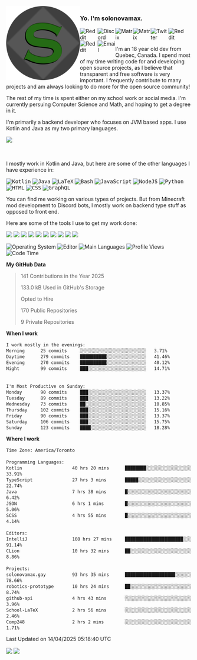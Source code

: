 <img align="left" alt="Avatar" width="200px" src="https://raw.githubusercontent.com/solonovamax/solonovamax/main/solonovamax-circle.png" />

### Yo. I'm solonovamax.

<a href="https://gitlab.com/solonovamax">
    <img align="left" alt="Reddit" width="48px" src="https://img.icons8.com/color/2x/gitlab.png">
</a>

<a href="https://discord.solonovamax.gay">
    <img align="left" alt="Discord" width="48px" src="https://img.icons8.com/color/2x/discord-logo.png">
</a>

<a href="https://matrix.to/#/@solonovamax:matrix.org?#gh-light-mode-only">
    <img align="left" alt="Matrix" width="48px" src="https://img.icons8.com/000000/material/2x/matrix-logo.png">
</a>
<a href="https://matrix.to/#/@solonovamax:matrix.org?#gh-dark-mode-only">
    <img align="left" alt="Matrix" width="48px" src="https://img.icons8.com/FFFFFF/material/2x/matrix-logo.png">
</a>

<a href="https://twitter.com/solonovamax">
    <img align="left" alt="Twitter" width="48px" src="https://img.icons8.com/color/2x/twitter.png">
</a>

<!-- <a href="https://twitch.tv/solonovamax">
    <img align="left" alt="Twitch" width="48px" src="https://img.icons8.com/color/2x/twitch.png">
</a> -->

<a href="https://reddit.com/u/solonovamax">
    <img align="left" alt="Reddit" width="48px" src="https://img.icons8.com/color/2x/reddit.png">
</a>

<a href="https://www.youtube.com/channel/UCTxCeyGu41WfEBT8mXpjHMA">
    <img align="left" alt="Reddit" width="48px" src="https://img.icons8.com/color/2x/youtube.png">
</a>

<a href="mailto:solonovamax@12oclockpoint.com">
    <img align="left" alt="Email" width="48px" src="https://img.icons8.com/fluency/2x/mail.png">
</a>

<!-- <a href="https://open.spotify.com/user/solonovamax">
    <img align="left" alt="Spotify" width="48px" src="https://img.icons8.com/color/2x/spotify.png">
</a> -->

<br/>
<br/>

I'm an 18 year old dev from Quebec, Canada.
I spend most of my time writing code for and developing open source projects, as I believe that transparent and free software is very important.
I frequently contribute to many projects and am always looking to do more for the open source community!

The rest of my time is spent either on my school work or social media. I'm currently persuing Computer Science and Math, and hoping to get a degree in it.

I'm primarily a backend developer who focuses on JVM based apps. I use Kotlin and Java as my two primary languages.


<a href="https://github.com/ryo-ma/github-profile-trophy"><img src="https://github-profile-trophy.vercel.app/?username=solonovamax&margin-w=15&row=1"/></a> 

<br/>

I mostly work in Kotlin and Java, but here are some of the other languages I have experience in:

<kbd><img height="32" alt="Kotlin" src="https://img.icons8.com/color/1x/kotlin.png"></kbd>
<kbd><img height="32" alt="Java" src="https://img.icons8.com/color/1x/java-coffee-cup-logo.png"></kbd>
<kbd><img height="32" alt="LaTeX" src="https://img.icons8.com/color/1x/latex.png"></kbd>
<kbd><img height="32" alt="Bash" src="https://img.icons8.com/color/1x/console.png"></kbd>
<kbd><img height="32" alt="JavaScript" src="https://img.icons8.com/color/1x/javascript.png"></kbd>
<kbd><img height="32" alt="NodeJS" src="https://img.icons8.com/color/1x/nodejs.png"></kbd>
<kbd><img height="32" alt="Python" src="https://img.icons8.com/color/1x/python.png"></kbd>
<kbd><img height="32" alt="HTML" src="https://img.icons8.com/color/1x/html-5.png"></kbd>
<kbd><img height="32" alt="CSS" src="https://img.icons8.com/color/1x/css3.png"></kbd>
<kbd><img height="32" alt="GraphQL" src="https://img.icons8.com/color/1x/graphql.png"></kbd>

You can find me working on various types of projects.
But from Minecraft mod development to Discord bots, I mostly work on backend type stuff as opposed to front end.

Here are some of the tools I use to get my work done:

<kbd><img height="32" src="https://img.icons8.com/color/2x/intellij-idea.png"></kbd>
<kbd><img height="32" src="https://img.icons8.com/color/2x/linux.png"></kbd>
<kbd><img height="32" src="https://img.icons8.com/fluent/2x/console.png"></kbd>
<kbd><img height="32" src="https://img.icons8.com/color/2x/open-source.png"></kbd>
<kbd><img height="32" src="https://img.icons8.com/color/2x/git.png"></kbd>
<kbd><img height="32" src="https://img.icons8.com/color/2x/docker.png"></kbd>
<kbd><img height="32" src="https://img.icons8.com/color/2x/mongodb.png"></kbd>
<kbd><img height="32" src="https://img.icons8.com/color/2x/nginx.png"></kbd>
<a href="?#gh-light-mode-only"><kbd><img height="32" src="https://img.icons8.com/metro/2x/mysql.png"></kbd></a>
<a href="?#gh-dark-mode-only"><kbd><img height="32" src="https://img.icons8.com/FFFFFF/metro/2x/mysql.png"></kbd></a>

![Operating System](https://img.shields.io/badge/OS-Arch%20Linux-informational?style=for-the-badge&logo=Arch%20Linux&logoColor=white&color=007ec6)
![Editor](https://img.shields.io/badge/Editor-IntelliJ%20Idea-informational?style=for-the-badge&logo=IntelliJ%20Idea&logoColor=white&color=007ec6)
![Main Languages](https://img.shields.io/badge/Main%20Languages-Java%20%26%20Kotlin-informational?style=for-the-badge&logo=Java&logoColor=white&color=007ec6)
![Profile Views](https://komarev.com/ghpvc/?username=solonovamax&color=blue&style=for-the-badge)
![Code Time](https://img.shields.io/endpoint?url=https://wakapi.solonovamax.gay/api/compat/shields/v1/solonovamax/interval:all_time&label=Code%20Time&style=for-the-badge&color=blue)

<!--START_SECTION:waka-->
**My GitHub Data**

> 141 Contributions in the Year 2025
> 
> 133.0 kB Used in GitHub's Storage
> 
> Opted to Hire
> 
> 170 Public Repositories
> 
> 9 Private Repositories
> 
**When I work** 

```text
I work mostly in the evenings: 
Morning      25 commits     ░░░░░░░░░░░░░░░░░░░░░░░░░   3.71% 
Daytime      279 commits    ██████████░░░░░░░░░░░░░░░   41.46% 
Evening      270 commits    ██████████░░░░░░░░░░░░░░░   40.12% 
Night        99 commits     ███░░░░░░░░░░░░░░░░░░░░░░   14.71%


I'm Most Productive on Sunday: 
Monday       90 commits     ███░░░░░░░░░░░░░░░░░░░░░░   13.37% 
Tuesday      89 commits     ███░░░░░░░░░░░░░░░░░░░░░░   13.22% 
Wednesday    73 commits     ██░░░░░░░░░░░░░░░░░░░░░░░   10.85% 
Thursday     102 commits    ███░░░░░░░░░░░░░░░░░░░░░░   15.16% 
Friday       90 commits     ███░░░░░░░░░░░░░░░░░░░░░░   13.37% 
Saturday     106 commits    ███░░░░░░░░░░░░░░░░░░░░░░   15.75% 
Sunday       123 commits    ████░░░░░░░░░░░░░░░░░░░░░   18.28%

```


**Where I work** 

```text
Time Zone: America/Toronto

Programming Languages: 
Kotlin                   40 hrs 20 mins      ████████░░░░░░░░░░░░░░░░░   33.91% 
TypeScript               27 hrs 3 mins       █████░░░░░░░░░░░░░░░░░░░░   22.74% 
Java                     7 hrs 38 mins       █░░░░░░░░░░░░░░░░░░░░░░░░   6.42% 
JSON                     6 hrs 1 mins        █░░░░░░░░░░░░░░░░░░░░░░░░   5.06% 
SCSS                     4 hrs 55 mins       █░░░░░░░░░░░░░░░░░░░░░░░░   4.14%

Editors: 
IntelliJ                 108 hrs 27 mins     ██████████████████████░░░   91.14% 
CLion                    10 hrs 32 mins      ██░░░░░░░░░░░░░░░░░░░░░░░   8.86%

Projects: 
solonovamax.gay          93 hrs 35 mins      ███████████████████░░░░░░   78.66% 
robotics-prototype       10 hrs 24 mins      ██░░░░░░░░░░░░░░░░░░░░░░░   8.74% 
github-api               4 hrs 43 mins       ░░░░░░░░░░░░░░░░░░░░░░░░░   3.96% 
School-LaTeX             2 hrs 56 mins       ░░░░░░░░░░░░░░░░░░░░░░░░░   2.46% 
Comp248                  2 hrs 2 mins        ░░░░░░░░░░░░░░░░░░░░░░░░░   1.71%

```


 Last Updated on 14/04/2025 05:18:40 UTC
<!--END_SECTION:waka-->

<div style="white-space:nowrap;width:100%;position: relative;display: inline-block">
<img align="center" src="https://github-readme-stats.vercel.app/api?username=solonovamax&custom_title=solonovamax%27s%20Github%20Stats&langs_count=5&include_all_commits=true&count_private=true&show_icons=true&theme=github_dark"/>
<img align="center" src="https://github-readme-stats.vercel.app/api/wakatime?api_domain=wakapi.dev&username=solonovamax&range=last_30_days&custom_title=solonovamax%27s+Primary+Languages+%28Last+Month%29&langs_count=10&show_icons=true&theme=github_dark"/>
</div>
